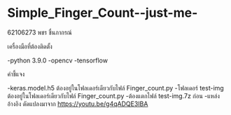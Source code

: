 # Simple_Finger_Count--just-me-

62106273 พชร ชื่นภากรณ์

เครื่องมือที่ต้องติดตั้ง

-python 3.9.0
-opencv
-tensorflow

คำชี้แจง

-keras.model.h5 ต้องอยู่ในโฟลเดอร์เดียวกับไฟล์ Finger_count.py 
-โฟลเดอร์ test-img ต้องอยู่ในโฟลเดอร์เดียวกับไฟล์ Finger_count.py 
-ต้องแตกไฟล์ test-img.7z ก่อน 
-แหล่งอ้างอิง ดัดแปลงมาจาก https://youtu.be/g4qADQE3IBA
